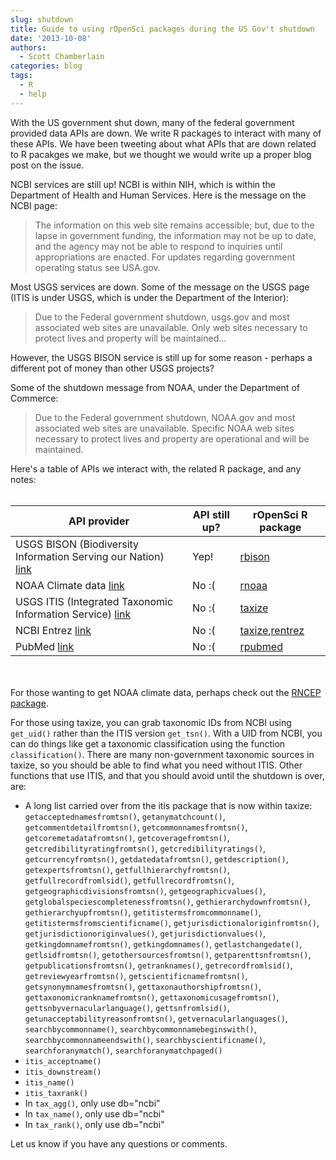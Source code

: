 ```yaml
---
slug: shutdown
title: Guide to using rOpenSci packages during the US Gov't shutdown
date: '2013-10-08'
authors:
  - Scott Chamberlain
categories: blog
tags:
  - R
  - help
---
```


With the US government shut down, many of the federal government provided data APIs are down. We write R packages to interact with many of these APIs. We have been tweeting about what APIs that are down related to R pacakges we make, but we thought we would write up a proper blog post on the issue.

NCBI services are still up! NCBI is within NIH, which is within the Department of Health and Human Services. Here is the message on the NCBI page:

> The information on this web site remains accessible; but, due to the lapse in government funding, the information may not be up to date, and the agency may not be able to respond to inquiries until appropriations are enacted. For updates regarding government operating status see USA.gov.

Most USGS services are down. Some of the message on the USGS page (ITIS is under USGS, which is under the Department of the Interior):

> Due to the Federal government shutdown, usgs.gov and most associated web sites are unavailable. Only web sites necessary to protect lives and property will be maintained...

However, the USGS BISON service is still up for some reason - perhaps a different pot of money than other USGS projects?

Some of the shutdown message from NOAA, under the Department of Commerce:

> Due to the Federal government shutdown, NOAA.gov and most associated web sites are unavailable. Specific NOAA web sites necessary to protect lives and property are operational and will be maintained.

Here's a table of APIs we interact with, the related R package, and any notes:
<br><br>
<table class="table table-bordered table-striped">
  <thead>
      <tr>
        <th>API provider</th>
        <th>API still up?</th>
        <th>rOpenSci R package</th>
      </tr>
    </thead>
    <tbody>
      <tr>
        <td>USGS BISON (Biodiversity Information Serving our Nation) <a href="https://bison.usgs.gov/">link</a></td>
        <td>Yep!</td>
        <td><a href="https://github.com/ropensci/rbison">rbison</a></td>
      </tr>
      <tr>
        <td>NOAA Climate data <a href="http://www.ncdc.noaa.gov/cdo-web/webservices">link</a></td>
        <td>No :(</td>
        <td><a href="https://github.com/ropensci/rnoaa">rnoaa</a></td>
      </tr>
      <tr>
        <td>USGS ITIS (Integrated Taxonomic Information Service) <a href="http://www.itis.gov/ws_description.html">link</a></td>
        <td>No :(</td>
        <td><a href="https://github.com/ropensci/taxize_">taxize</a></td>
      </tr>
      <tr>
        <td>NCBI Entrez <a href="http://www.ncbi.nlm.nih.gov/">link</a></td>
        <td>No :(</td>
        <td><a href="https://github.com/ropensci/taxize_">taxize</a>,<a href="https://github.com/ropensci/rentrez">rentrez</a></td>
      </tr>
      <tr>
        <td>PubMed <a href="http://www.ncbi.nlm.nih.gov/pubmed">link</a></td>
        <td>No :(</td>
        <td><a href="https://github.com/ropensci/rpubmed">rpubmed</a></td>
      </tr>
    </tbody>
</table>

<br><br>
For those wanting to get NOAA climate data, perhaps check out the [RNCEP package][rncep].

For those using taxize, you can grab taxonomic IDs from NCBI using `get_uid()` rather than the ITIS version `get_tsn()`. With a UID from NCBI, you can do things like get a taxonomic classification using the function `classification()`. There are many non-government taxonomic sources in taxize, so you should be able to find what you need without ITIS. Other functions that use ITIS, and that you should avoid until the shutdown is over, are:

* A long list carried over from the itis package that is now within taxize: `getacceptednamesfromtsn()`, `getanymatchcount()`, `getcommentdetailfromtsn()`, `getcommonnamesfromtsn()`, `getcoremetadatafromtsn()`, `getcoveragefromtsn()`, `getcredibilityratingfromtsn()`, `getcredibilityratings()`, `getcurrencyfromtsn()`, `getdatedatafromtsn()`, `getdescription()`, `getexpertsfromtsn()`, `getfullhierarchyfromtsn()`, `getfullrecordfromlsid()`, `getfullrecordfromtsn()`, `getgeographicdivisionsfromtsn()`, `getgeographicvalues()`, `getglobalspeciescompletenessfromtsn()`, `gethierarchydownfromtsn()`, `gethierarchyupfromtsn()`, `getitistermsfromcommonname()`, `getitistermsfromscientificname()`, `getjurisdictionaloriginfromtsn()`, `getjurisdictionoriginvalues()`, `getjurisdictionvalues()`, `getkingdomnamefromtsn()`, `getkingdomnames()`, `getlastchangedate()`, `getlsidfromtsn()`, `getothersourcesfromtsn()`, `getparenttsnfromtsn()`, `getpublicationsfromtsn()`, `getranknames()`, `getrecordfromlsid()`, `getreviewyearfromtsn()`, `getscientificnamefromtsn()`, `getsynonymnamesfromtsn()`, `gettaxonauthorshipfromtsn()`, `gettaxonomicranknamefromtsn()`, `gettaxonomicusagefromtsn()`, `gettsnbyvernacularlanguage()`, `gettsnfromlsid()`, `getunacceptabilityreasonfromtsn()`, `getvernacularlanguages()`, `searchbycommonname()`, `searchbycommonnamebeginswith()`, `searchbycommonnameendswith()`, `searchbyscientificname()`, `searchforanymatch()`, `searchforanymatchpaged()`
* `itis_acceptname()`
* `itis_downstream()`
* `itis_name()`
* `itis_taxrank()`
* In `tax_agg()`, only use db="ncbi"
* In `tax_name()`, only use db="ncbi"
* In `tax_rank()`, only use db="ncbi"

Let us know if you have any questions or comments.

[rncep]: http://cran.r-project.org/web/packages/RNCEP/index.html
